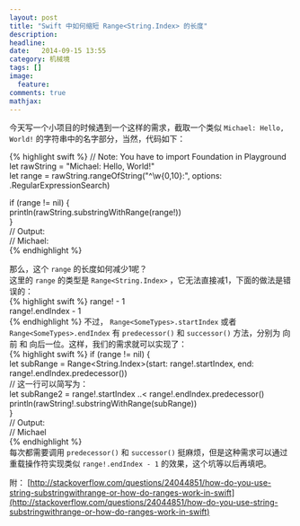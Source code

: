 ```yaml
---
layout: post
title: "Swift 中如何缩短 Range<String.Index> 的长度"
description: 
headline: 
date:   2014-09-15 13:55
category: 机械境
tags: []
image: 
  feature: 
comments: true
mathjax: 
---
```


今天写一个小项目的时候遇到一个这样的需求，截取一个类似 `Michael: Hello, World!` 的字符串中的名字部分，当然，代码如下： 
 
<!-- more -->

{% highlight swift %}
// Note: You have to import Foundation in Playground  
let rawString = "Michael: Hello, World!"  
let range = rawString.rangeOfString("^\\w{0,10}:", options: .RegularExpressionSearch)  

if (range != nil) {  
    println(rawString.substringWithRange(range!))  
}  
// Output:  
// Michael:  
{% endhighlight %}

那么，这个 `range` 的长度如何减少1呢？  
这里的 `range` 的类型是 `Range<String.Index>` ，它无法直接减1，下面的做法是错误的：  
{% highlight swift %} 
range! - 1  
range!.endIndex - 1  
{% endhighlight %}
不过， `Range<SomeTypes>.startIndex` 或者 `Range<SomeTypes>.endIndex` 有 `predecessor()` 和 `successor()` 方法，分别为 向前 和 向后一位。这样，我们的需求就可以实现了：  
{% highlight swift %}
if (range != nil) {  
    let subRange = Range<String.Index>(start: range!.startIndex, end: range!.endIndex.predecessor())  
    // 这一行可以简写为：  
    let subRange2 = range!.startIndex ..< range!.endIndex.predecessor()  
    println(rawString!.substringWithRange(subRange))  
}  
// Output:  
// Michael  
{% endhighlight %}  
每次都需要调用 `predecessor()` 和 `successor()` 挺麻烦，但是这种需求可以通过重载操作符实现类似 `range!.endIndex - 1` 的效果，这个坑等以后再填吧。

附： [http://stackoverflow.com/questions/24044851/how-do-you-use-string-substringwithrange-or-how-do-ranges-work-in-swift](http://stackoverflow.com/questions/24044851/how-do-you-use-string-substringwithrange-or-how-do-ranges-work-in-swift)